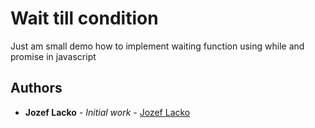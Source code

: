# Wait till condition

Just am small demo how to implement waiting function using while and promise in javascript

## Authors

* **Jozef Lacko** - *Initial work* - [Jozef Lacko](https://jozeflacko.github.io)
